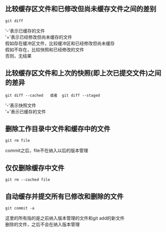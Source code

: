 ## 比较缓存区文件和已修改但尚未缓存文件之间的差别

	git diff
'-'表示已缓存的文件  
'+'表示已经修改但尚未缓存的文件  
假如存在缓冲区文件，比较缓冲区和已经修改但尚未缓存  
假如不存在，比较快照和已经修改的文件  
否则，无结果

## 比较缓存区文件和上次的快照(即上次已提交文件)之间的差异  

	git diff --cached	或者	git diff --staged
'-'表示快照文件  
'+'表示已缓存的文件  

## 删除工作目录中文件和缓存中的文件

	git rm file
commit之后，file不在纳入以后的版本管理  

## 仅仅删除缓存中文件  

	git rm --cached file  

## 自动缓存并提交所有已修改和删除的文件

	git commit -a 
这里的所有指的是之前纳入版本管理的文件和git add的新文件  
删除的文件，之后不会在纳入版本管理  
